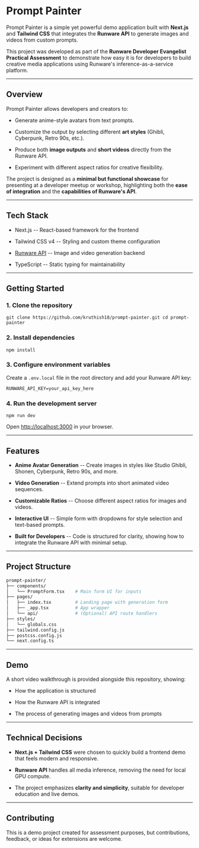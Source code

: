 Prompt Painter
==============

Prompt Painter is a simple yet powerful demo application built with **Next.js** and **Tailwind CSS** that integrates the **Runware API** to generate images and videos from custom prompts.

This project was developed as part of the **Runware Developer Evangelist Practical Assessment** to demonstrate how easy it is for developers to build creative media applications using Runware's inference-as-a-service platform.

* * * * *

Overview
--------

Prompt Painter allows developers and creators to:

-   Generate anime-style avatars from text prompts.

-   Customize the output by selecting different **art styles** (Ghibli, Cyberpunk, Retro 90s, etc.).

-   Produce both **image outputs** and **short videos** directly from the Runware API.

-   Experiment with different aspect ratios for creative flexibility.

The project is designed as a **minimal but functional showcase** for presenting at a developer meetup or workshop, highlighting both the **ease of integration** and the **capabilities of Runware's API**.

* * * * *

Tech Stack
----------

-   Next.js -- React-based framework for the frontend

-   Tailwind CSS v4 -- Styling and custom theme configuration

-   [Runware API](https://runware.ai.com) -- Image and video generation backend

-   TypeScript -- Static typing for maintainability

* * * * *

Getting Started
---------------

### 1\. Clone the repository

`git clone https://github.com/kruthish18/prompt-painter.git
cd prompt-painter`

### 2\. Install dependencies

`npm install`

### 3\. Configure environment variables

Create a `.env.local` file in the root directory and add your Runware API key:

`RUNWARE_API_KEY=your_api_key_here`

### 4\. Run the development server

`npm run dev`

Open <http://localhost:3000> in your browser.

* * * * *

Features
--------

-   **Anime Avatar Generation** -- Create images in styles like Studio Ghibli, Shonen, Cyberpunk, Retro 90s, and more.

-   **Video Generation** -- Extend prompts into short animated video sequences.

-   **Customizable Ratios** -- Choose different aspect ratios for images and videos.

-   **Interactive UI** -- Simple form with dropdowns for style selection and text-based prompts.

-   **Built for Developers** -- Code is structured for clarity, showing how to integrate the Runware API with minimal setup.

* * * * *

Project Structure
-----------------


```bash
prompt-painter/
├── components/
│   └── PromptForm.tsx    # Main form UI for inputs
├── pages/
│   ├── index.tsx         # Landing page with generation form
│   ├── _app.tsx          # App wrapper
│   └── api/              # (Optional) API route handlers
├── styles/
│   └── globals.css
├── tailwind.config.js
├── postcss.config.js
└── next.config.ts
```


* * * * *

Demo
----

A short video walkthrough is provided alongside this repository, showing:

-   How the application is structured

-   How the Runware API is integrated

-   The process of generating images and videos from prompts

* * * * *

Technical Decisions
-------------------

-   **Next.js + Tailwind CSS** were chosen to quickly build a frontend demo that feels modern and responsive.

-   **Runware API** handles all media inference, removing the need for local GPU compute.

-   The project emphasizes **clarity and simplicity**, suitable for developer education and live demos.

* * * * *

Contributing
------------

This is a demo project created for assessment purposes, but contributions, feedback, or ideas for extensions are welcome.